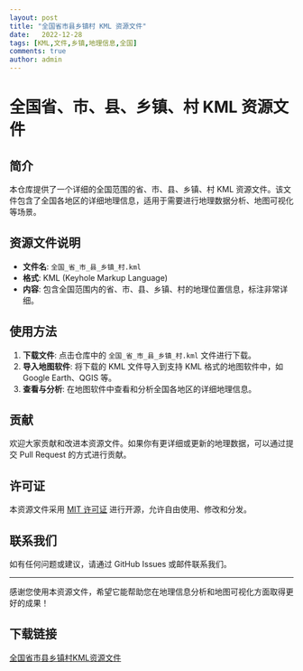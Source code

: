 ```yaml
---
layout: post
title: "全国省市县乡镇村 KML 资源文件"
date:   2022-12-28
tags: [KML,文件,乡镇,地理信息,全国]
comments: true
author: admin
---
```

# 全国省、市、县、乡镇、村 KML 资源文件

## 简介

本仓库提供了一个详细的全国范围的省、市、县、乡镇、村 KML 资源文件。该文件包含了全国各地区的详细地理信息，适用于需要进行地理数据分析、地图可视化等场景。

## 资源文件说明

- **文件名**: `全国_省_市_县_乡镇_村.kml`
- **格式**: KML (Keyhole Markup Language)
- **内容**: 包含全国范围内的省、市、县、乡镇、村的地理位置信息，标注非常详细。

## 使用方法

1. **下载文件**: 点击仓库中的 `全国_省_市_县_乡镇_村.kml` 文件进行下载。
2. **导入地图软件**: 将下载的 KML 文件导入到支持 KML 格式的地图软件中，如 Google Earth、QGIS 等。
3. **查看与分析**: 在地图软件中查看和分析全国各地区的详细地理信息。

## 贡献

欢迎大家贡献和改进本资源文件。如果你有更详细或更新的地理数据，可以通过提交 Pull Request 的方式进行贡献。

## 许可证

本资源文件采用 [MIT 许可证](LICENSE) 进行开源，允许自由使用、修改和分发。

## 联系我们

如有任何问题或建议，请通过 GitHub Issues 或邮件联系我们。

---

感谢您使用本资源文件，希望它能帮助您在地理信息分析和地图可视化方面取得更好的成果！

## 下载链接

[全国省市县乡镇村KML资源文件](https://pan.quark.cn/s/43be7795e353)
